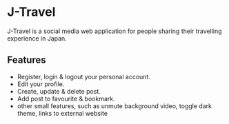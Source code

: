 # J-Travel
J-Travel is a social media web application for people sharing their travelling experience in Japan. 

## Features
* Register, login & logout your personal account.
* Edit your profile.
* Create, update & delete post.
* Add post to favourite & bookmark.
* other small features, such as unmute background video, toggle dark theme, links to external website
